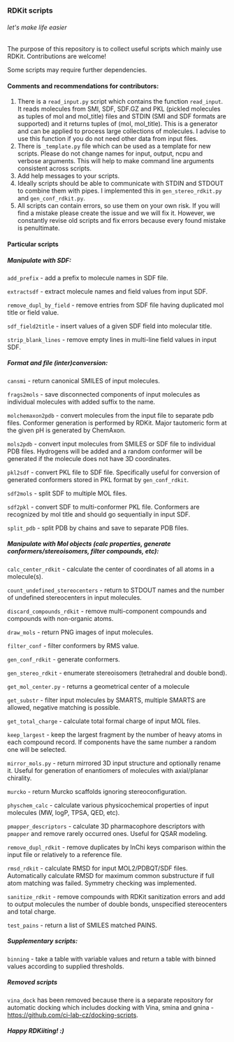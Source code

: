 ### RDKit scripts
###### let's make life easier

The purpose of this repository is to collect useful scripts which mainly use RDKit. Contributions are welcome!

Some scripts may require further dependencies.

#### Comments and recommendations for contributors:
1. There is a `read_input.py` script which contains the function `read_input`. It reads molecules from SMI, SDF, SDF.GZ and PKL (pickled molecules as tuples of mol and mol_title) files and STDIN (SMI and SDF formats are supported) and it returns tuples of (mol, mol_title). This is a generator and can be applied to process large collections of molecules. I advise to use this function if you do not need other data from input files.
2. There is `_template.py` file which can be used as a template for new scripts. Please do not change names for input, output, ncpu and verbose arguments. This will help to make command line arguments consistent across scripts.
3. Add help messages to your scripts.
4. Ideally scripts should be able to communicate with STDIN and STDOUT to combine them with pipes. I implemented this in `gen_stereo_rdkit.py` and `gen_conf_rdkit.py`.
5. All scripts can contain errors, so use them on your own risk. If you will find a mistake please create the issue and we will fix it. However, we constantly revise old scripts and fix errors because every found mistake is penultimate.

#### Particular scripts

##### Manipulate with SDF:  
  
`add_prefix` - add a prefix to molecule names in SDF file.  

`extractsdf` - extract molecule names and field values from input SDF.  
  
`remove_dupl_by_field` - remove entries from SDF file having duplicated mol title or field value.  
  
`sdf_field2title` - insert values of a given SDF field into molecular title.  
  
`strip_blank_lines` - remove empty lines in multi-line field values in input SDF.  
  
##### Format and file (inter)conversion:  

`cansmi` - return canonical SMILES of input molecules.  
  
`frags2mols` - save disconnected components of input molecules as individual molecules with added suffix to the name.  
  
`molchemaxon2pdb` - convert molecules from the input file to separate pdb files. Conformer generation is performed by RDKit. Major tautomeric form at the given pH is generated by ChemAxon.  
  
`mols2pdb` - convert input molecules from SMILES or SDF file to individual PDB files. Hydrogens will be added and a random conformer will be generated if the molecule does not have 3D coordinates.  
  
`pkl2sdf` - convert PKL file to SDF file. Specifically useful for conversion of generated conformers stored in PKL format by `gen_conf_rdkit`.  
  
`sdf2mols` - split SDF to multiple MOL files.  
  
`sdf2pkl` - convert SDF to multi-conformer PKL file. Conformers are recognized by mol title and should go sequentially in input SDF.  
  
`split_pdb` - split PDB by chains and save to separate PDB files.  

##### Manipulate with Mol objects (calc properties, generate conformers/stereoisomers, filter compounds, etc):  

`calc_center_rdkit` - calculate the center of coordinates of all atoms in a molecule(s).  
  
`count_undefined_stereocenters` - return to STDOUT names and the number of undefined stereocenters in input molecules.  
  
`discard_compounds_rdkit` - remove multi-component compounds and compounds with non-organic atoms.  
  
`draw_mols` - return PNG images of input molecules.  
  
`filter_conf` - filter conformers by RMS value.  
  
`gen_conf_rdkit` - generate conformers.  
  
`gen_stereo_rdkit` - enumerate stereoisomers (tetrahedral and double bond).  
  
`get_mol_center.py` - returns a geometrical center of a molecule
  
`get_substr` - filter input molecules by SMARTS, multiple SMARTS are allowed, negative matching is possible.  
  
`get_total_charge` - calculate total formal charge of input MOL files.  
  
`keep_largest` - keep the largest fragment by the number of heavy atoms in each compound record. If components have the same number a random one will be selected.  
  
`mirror_mols.py` - return mirrored 3D input structure and optionally rename it. Useful for generation of enantiomers of molecules with axial/planar chirality.
  
`murcko` - return Murcko scaffolds ignoring stereoconfiguration.  
  
`physchem_calc` - calculate various physicochemical properties of input molecules (MW, logP, TPSA, QED, etc).  
  
`pmapper_descriptors` - calculate 3D pharmacophore descriptors with `pmapper` and remove rarely occurred ones. Useful for QSAR modeling.  
  
`remove_dupl_rdkit` - remove duplicates by InChi keys comparison within the input file or relatively to a reference file.  
  
`rmsd_rdkit` - calculate RMSD for input MOL2/PDBQT/SDF files. Automatically calculate RMSD for maximum common substructure if full atom matching was failed. Symmetry checking was implemented.  
  
`sanitize_rdkit` - remove compounds with RDKit sanitization errors and add to output molecules the number of double bonds, unspecified stereocenters and total charge.  
  
`test_pains` - return a list of SMILES matched PAINS.  

##### Supplementary scripts:

`binning` - take a table with variable values and return a table with binned values according to supplied thresholds.  

##### Removed scripts
`vina_dock` has been removed because there is a separate repository for automatic docking which includes docking with Vina, smina and gnina - https://github.com/ci-lab-cz/docking-scripts.

##### Happy RDKiiting! :)
